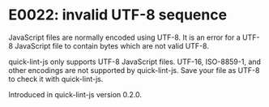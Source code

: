 # E0022: invalid UTF-8 sequence

<!-- QLJS_NO_CHECK_CODE -->

JavaScript files are normally encoded using UTF-8. It is an error for a
UTF-8 JavaScript file to contain bytes which are not valid UTF-8.

quick-lint-js only supports UTF-8 JavaScript files. UTF-16, ISO-8859-1, and
other encodings are not supported by quick-lint-js. Save your file as UTF-8 to
check it with quick-lint-js.

Introduced in quick-lint-js version 0.2.0.
